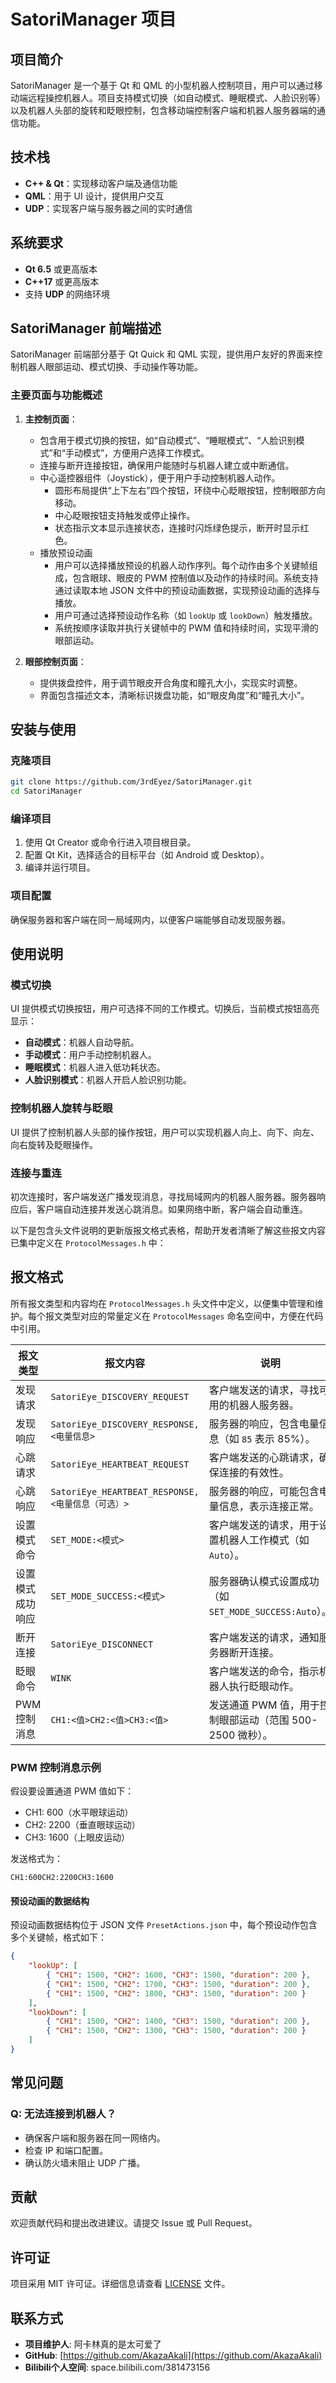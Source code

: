 # SatoriManager 项目

## 项目简介
SatoriManager 是一个基于 Qt 和 QML 的小型机器人控制项目，用户可以通过移动端远程操控机器人。项目支持模式切换（如自动模式、睡眠模式、人脸识别等）以及机器人头部的旋转和眨眼控制，包含移动端控制客户端和机器人服务器端的通信功能。

## 技术栈
- **C++ & Qt**：实现移动客户端及通信功能
- **QML**：用于 UI 设计，提供用户交互
- **UDP**：实现客户端与服务器之间的实时通信

## 系统要求
- **Qt 6.5** 或更高版本
- **C++17** 或更高版本
- 支持 **UDP** 的网络环境

## SatoriManager 前端描述
SatoriManager 前端部分基于 Qt Quick 和 QML 实现，提供用户友好的界面来控制机器人眼部运动、模式切换、手动操作等功能。

### 主要页面与功能概述
1. **主控制页面**：
   - 包含用于模式切换的按钮，如“自动模式”、“睡眠模式”、“人脸识别模式”和“手动模式”，方便用户选择工作模式。
   - 连接与断开连接按钮，确保用户能随时与机器人建立或中断通信。
   - 中心遥控器组件（Joystick），便于用户手动控制机器人动作。
     - 圆形布局提供“上下左右”四个按钮，环绕中心眨眼按钮，控制眼部方向移动。
     - 中心眨眼按钮支持触发或停止操作。
     - 状态指示文本显示连接状态，连接时闪烁绿色提示，断开时显示红色。
   - 播放预设动画
      - 用户可以选择播放预设的机器人动作序列。每个动作由多个关键帧组成，包含眼球、眼皮的 PWM 控制值以及动作的持续时间。系统支持通过读取本地 JSON 文件中的预设动画数据，实现预设动画的选择与播放。
      - 用户可通过选择预设动作名称（如 `lookUp` 或 `lookDown`）触发播放。
      - 系统按顺序读取并执行关键帧中的 PWM 值和持续时间，实现平滑的眼部运动。

2. **眼部控制页面**：
   - 提供拨盘控件，用于调节眼皮开合角度和瞳孔大小，实现实时调整。
   - 界面包含描述文本，清晰标识拨盘功能，如“眼皮角度”和“瞳孔大小”。

## 安装与使用

### 克隆项目
```bash
git clone https://github.com/3rdEyez/SatoriManager.git
cd SatoriManager
```

### 编译项目
1. 使用 Qt Creator 或命令行进入项目根目录。
2. 配置 Qt Kit，选择适合的目标平台（如 Android 或 Desktop）。
3. 编译并运行项目。

### 项目配置
确保服务器和客户端在同一局域网内，以便客户端能够自动发现服务器。

## 使用说明

### 模式切换
UI 提供模式切换按钮，用户可选择不同的工作模式。切换后，当前模式按钮高亮显示：
- **自动模式**：机器人自动导航。
- **手动模式**：用户手动控制机器人。
- **睡眠模式**：机器人进入低功耗状态。
- **人脸识别模式**：机器人开启人脸识别功能。

### 控制机器人旋转与眨眼
UI 提供了控制机器人头部的操作按钮，用户可以实现机器人向上、向下、向左、向右旋转及眨眼操作。

### 连接与重连
初次连接时，客户端发送广播发现消息，寻找局域网内的机器人服务器。服务器响应后，客户端自动连接并发送心跳消息。如果网络中断，客户端会自动重连。

以下是包含头文件说明的更新版报文格式表格，帮助开发者清晰了解这些报文内容已集中定义在 `ProtocolMessages.h` 中：

## 报文格式

所有报文类型和内容均在 `ProtocolMessages.h` 头文件中定义，以便集中管理和维护。每个报文类型对应的常量定义在 `ProtocolMessages` 命名空间中，方便在代码中引用。

| 报文类型             | 报文内容                                 | 说明                                                 |
|----------------------|------------------------------------------|------------------------------------------------------|
| 发现请求             | `SatoriEye_DISCOVERY_REQUEST`            | 客户端发送的请求，寻找可用的机器人服务器。             |
| 发现响应             | `SatoriEye_DISCOVERY_RESPONSE,<电量信息>` | 服务器的响应，包含电量信息（如 `85` 表示 85%）。       |
| 心跳请求             | `SatoriEye_HEARTBEAT_REQUEST`            | 客户端发送的心跳请求，确保连接的有效性。                |
| 心跳响应             | `SatoriEye_HEARTBEAT_RESPONSE,<电量信息（可选）>` | 服务器的响应，可能包含电量信息，表示连接正常。         |
| 设置模式命令         | `SET_MODE:<模式>`                        | 客户端发送的请求，用于设置机器人工作模式（如 `Auto`）。 |
| 设置模式成功响应     | `SET_MODE_SUCCESS:<模式>`                | 服务器确认模式设置成功（如 `SET_MODE_SUCCESS:Auto`）。 |
| 断开连接             | `SatoriEye_DISCONNECT`                   | 客户端发送的请求，通知服务器断开连接。                 |
| 眨眼命令             | `WINK`                                   | 客户端发送的命令，指示机器人执行眨眼动作。             |
| PWM 控制消息         | `CH1:<值>CH2:<值>CH3:<值>`               | 发送通道 PWM 值，用于控制眼部运动（范围 500-2500 微秒）。 |

### PWM 控制消息示例
假设要设置通道 PWM 值如下：
- CH1: 600（水平眼球运动）
- CH2: 2200（垂直眼球运动）
- CH3: 1600（上眼皮运动）

发送格式为：
```
CH1:600CH2:2200CH3:1600
```
#### 预设动画的数据结构
预设动画数据结构位于 JSON 文件 `PresetActions.json` 中，每个预设动作包含多个关键帧，格式如下：

```json
{
    "lookUp": [
        { "CH1": 1500, "CH2": 1600, "CH3": 1500, "duration": 200 },
        { "CH1": 1500, "CH2": 1700, "CH3": 1500, "duration": 200 },
        { "CH1": 1500, "CH2": 1800, "CH3": 1500, "duration": 200 }
    ],
    "lookDown": [
        { "CH1": 1500, "CH2": 1400, "CH3": 1500, "duration": 200 },
        { "CH1": 1500, "CH2": 1300, "CH3": 1500, "duration": 200 }
    ]
}
```


## 常见问题

### Q: 无法连接到机器人？
- 确保客户端和服务器在同一网络内。
- 检查 IP 和端口配置。
- 确认防火墙未阻止 UDP 广播。

## 贡献
欢迎贡献代码和提出改进建议。请提交 Issue 或 Pull Request。

## 许可证
项目采用 MIT 许可证。详细信息请查看 [LICENSE](LICENSE) 文件。

## 联系方式
- **项目维护人**: 阿卡林真的是太可爱了
- **GitHub**: [https://github.com/AkazaAkali](https://github.com/AkazaAkali)
- **Bilibili个人空间**: space.bilibili.com/381473156
